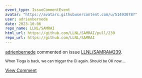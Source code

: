 ```yaml
---
event_type: IssueCommentEvent
avatar: "https://avatars.githubusercontent.com/u/51493078?"
user: adrienbernede
date: 2023-10-06
repo_name: LLNL/SAMRAI
html_url: https://github.com/LLNL/SAMRAI/pull/239
repo_url: https://github.com/LLNL/SAMRAI
---
```


<a href='https://github.com/adrienbernede' target='_blank'>adrienbernede</a> commented on issue <a href='https://github.com/LLNL/SAMRAI/pull/239' target='_blank'>LLNL/SAMRAI#239</a>.

<small>When Tioga is back, we can trigger the CI again. Should be OK now....</small>

<a href='https://github.com/LLNL/SAMRAI/pull/239' target='_blank'>View Comment</a>